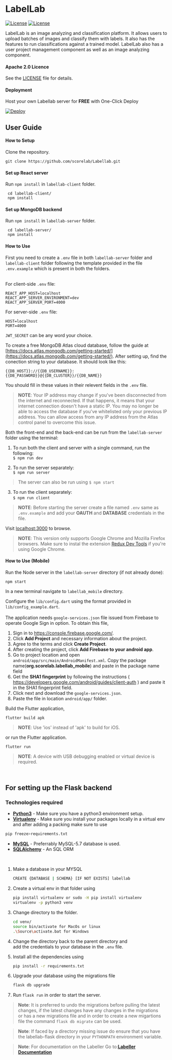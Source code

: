 # LabelLab

[![License](https://img.shields.io/badge/License-Apache%202.0-blue.svg)](https://opensource.org/licenses/Apache-2.0)
[![License](https://img.shields.io/badge/API-16%2B-green.svg)](https://android-arsenal.com/api?level=16)

LabelLab is an image analyzing and classification platform. It allows users to upload batches of images and classify them with labels. It also has the features to run classifications against a trained model. LabelLab also has a user project management component as well as an image analyzing component.

#### Apache 2.0 Licence

See the [LICENSE](https://github.com/scorelab/LabelLab/blob/master/LICENSE) file for details.

#### Deployment

Host your own Labellab server for **FREE** with One-Click Deploy

[![Deploy](https://www.herokucdn.com/deploy/button.svg)](https://heroku.com/deploy)

## User Guide

#### How to Setup

Clone the repository.

`git clone https://github.com/scorelab/Labellab.git`

#### Set up React server

Run `npm install` in `labellab-client` folder.

```
 cd labellab-client/
 npm install
```

#### Set up MongoDB backend

Run `npm install` in `labellab-server` folder.

```
 cd labellab-server/
 npm install
```

#### How to Use

First you need to create a `.env` file in both `labellab-server` folder and `labellab-client` folder following the template provided in the file `.env.example` which is present in both the folders.<br/> <br/>

For client-side `.env` file:

```
REACT_APP_HOST=localhost
REACT_APP_SERVER_ENVIRONMENT=dev
REACT_APP_SERVER_PORT=4000
```

For server-side `.env` file:

```
HOST=localhost
PORT=4000
```

`JWT_SECRET` can be any word your choice.

To create a free MongoDB Atlas cloud database, follow the guide at [https://docs.atlas.mongodb.com/getting-started/](https://docs.atlas.mongodb.com/getting-started/). After setting up, find the conection string to your database. It should look like this:

```
{{DB_HOST}}://{{DB_USERNAME}}:{{DB_PASSWORD}}@{{DB_CLUSTER}}/{{DB_NAME}}
```

You should fill in these values in their relevent fields in the `.env` file.

> **NOTE**: Your IP address may change if you've been disconnected from the internet and reconnected. If that happens, it means that your internet connection doesn't have a static IP. You may no longer be able to access the database if you've whitelisted only your previous IP address. You can allow access from any IP address from the Atlas control panel to overcome this issue.

Both the front-end and the back-end can be run from the `labellab-server` folder using the terminal:

1. To run both the client and server with a single command, run the following:  
   `$ npm run dev`

2. To run the server separately:  
   `$ npm run server`

> The server can also be run using `$ npm start`

3. To run the client separately:  
   `$ npm run client`

> **NOTE**: Before starting the server create a file named `.env` same as `.env.example` and add your **OAUTH** and **DATABASE** credentials in the file.

Visit [localhost:3000](http://localhost:3000) to browse.

> **NOTE**: This version only supports Google Chrome and Mozilla Firefox browsers. Make sure to instal the extension [Redux Dev Tools](https://chrome.google.com/webstore/detail/redux-devtools/lmhkpmbekcpmknklioeibfkpmmfibljd) if you're using Google Chrome.

#### How to Use (Mobile)

Run the Node server in the `labellab-server` directory (if not already done):

`npm start`

In a new terminal navigate to `labellab_mobile` directory.

Configure the `lib/config.dart` using the format provided in `lib/config_example.dart`.
<br><br>
The application needs `google-services.json` file issued from Firebase to operate Google Sign in option. To obtain this file,

1. Sign in to https://console.firebase.google.com/.
2. Click **Add Project** and necessary information about the project.
3. Agree to the terms and click **Create Project**.
4. After creating the project, click **Add Firebase to your android app**.
5. Go to project location and open `android/app/src/main/AndroidManifest.xml`. Copy the package name(**org.scorelab.labellab_mobile**) and paste in the package name field
6. Get the **SHA1 fingerprint** by following the instructions ( https://developers.google.com/android/guides/client-auth ) and paste it in the SHA1 fingerprint field.
7. Click next and download the `google-services.json`.
8. Paste the file in location `android/app/` folder.

Build the Flutter application,

`flutter build apk`

> **NOTE**: Use 'ios' instead of 'apk' to build for iOS.

or run the Flutter application.

`flutter run`

> **NOTE**: A device with USB debugging enabled or virtual device is required.
<br/>

## For setting up the Flask backend
### Technologies required

-   **[Python3](https://www.python.org/downloads/)** - Make sure you have a python3 environment setup.
-   **[Virtualenv](https://virtualenv.pypa.io/en/stable/)** - Make sure you install your packages locally in a virtual env and after adding a packing make sure to use 
```bash
pip freeze>requirements.txt
```
-   **[MySQL](https://www.mysql.com/)** - Preferrably MySQL-5.7 database is used. 
-   **[SQLAlchemy](https://www.sqlalchemy.org)** - An SQL ORM
<br/>

1. Make a database in your MYSQL 
   ```bash
   CREATE {DATABASE | SCHEMA} [IF NOT EXISTS] labellab
   ```
2. Create a virtual env in that folder using 
   ```bash
   pip install virtualenv or sudo -H pip install virtualenv
   virtualenv -p python3 venv
   ```
3. Change directory to the folder.

    ```bash
    cd venv/
    source bin/activate for MacOs or linux
    .\Source\activate.bat for Windows
    ```
4. Change the directory back to the parent directory and <br/> 
   add the credentials to your database in the `.env` file.
5. Install all the dependencies using
   ```bash
   pip install -r requirements.txt
   ```
6. Upgrade your database using the migrations file
   ```bash 
   flask db upgrade
   ```
7. Run `flask run` in order to start the server.

>**Note**: It is preferred to undo the migrations before pulling the latest changes, if the latest changes have any changes in the migrations <br/>
or has a new migrations file and in order to create a new migartions file the command `flask db migrate` can be used.

>**Note**: If faced by a directory missing issue do ensure that you have the labellab-flask directory in your `PYTHONPATH` environment variable.

>**Note**: For documentation on the Labeller Go to:**[Labeller Documentation](https://github.com/scorelab/LabelLab/blob/master/LABELLER.md)**